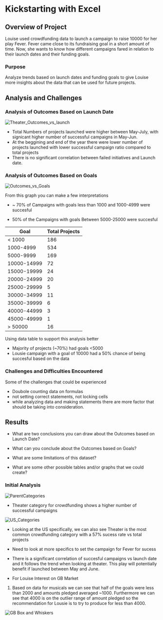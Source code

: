 # Kickstarting with Excel

## Overview of Project
Louise used crowdfunding data to launch a campaign to raise 10000 for her play Fever. 
Fever came close to its fundraising goal in a short amount of time. Now, she wants to know how different campaigns fared in relation to their launch dates and their funding goals.

### Purpose

Analyze trends  based on launch dates and funding goals to give Louise more insights about the data that can be used for future projects.


## Analysis and Challenges

### Analysis of Outcomes Based on Launch Date

![Theater_Outcomes_vs_launch](https://user-images.githubusercontent.com/102937320/162600229-1e854514-0660-44a1-baa5-5bf02ecf98d5.png)

* Total Numbers of projects launched were higher between May-July, with signicant higher number of successful campaigns in May-Jun. 
* At the beggining and end of the year there were lower number of projects launched with lower successful campaign ratio compared to total projects 
* There is no significant correlation between failed initiatives and Launch date. 


### Analysis of Outcomes Based on Goals


![Outcomes_vs_Goals](https://user-images.githubusercontent.com/102937320/162600238-c1a91eef-afc7-4900-ac77-f25b7f3c266f.png)

From this graph you can make a few interpretations 

* ~ 70% of Campaigns with goals less than 1000 and 1000-4999 were succesful 

* 50% of the Campaigns with goals Between 5000-25000 were succesful

| Goal        | Total Projects |
|-------------|----------------|
| < 1000      | 186            |
| 1000-4999   | 534            |
| 5000-9999   | 169            |
| 10000-14999 | 72             |
| 15000-19999 | 24             |
| 20000-24999 | 20             |
| 25000-29999 | 5              |
| 30000-34999 | 11             |
| 35000-39999 | 6              |
| 40000-44999 | 3              |
| 45000-49999 | 1              |
| > 50000     | 16             |

Using data table to support this analysis better
* Majority of projects (~70%) had goals <5000
* Lousie campaign with a  goal of 10000 had a 50% chance of being succesful based on the data

### Challenges and Difficulties Encountered

Some of the challenges that could be experienced
- Doubole counting data on formulas 
- not setting correct statements, not locking cells 
- while analyzing data and making statements there are more factor that should be taking into consideration. 

## Results

- What are two conclusions you can draw about the Outcomes based on Launch Date?

- What can you conclude about the Outcomes based on Goals?

- What are some limitations of this dataset?

- What are some other possible tables and/or graphs that we could create?



### Initial Analysis




![ParentCategories](https://user-images.githubusercontent.com/102937320/162594175-5971f464-bb83-4ddb-9413-de5f3c69edcc.png)

* Theater category for crowdfunding shows a higher number of successful campaigns 

![US_Categories](https://user-images.githubusercontent.com/102937320/162594174-6d96d00a-2aa3-47cf-b929-559744dec061.jpg)


* Looking at the US specifically, we can also see Theater is the most common crowdfunding category with a 57% sucess rate vs total projects
* Need to look at more specifics to set the campaign for Fever for sucess 

* There is a significant correlation of succesful  campaigns vs launch date and it follows the trend when looking at theater. This play will potentially benefit if launched between May and June. 


* For Louise Interest on GB Market
1. Based on data for musicals we can see that half of the goals were less than 2000 and amounts pledged averaged ~1000. Furthermore we can see that 4000 is on the outlier range of amount pledged so the recommendation for Lousie is to try to produce for less than 4000.

![GB Box and Whiskers](https://user-images.githubusercontent.com/102937320/162594147-92c7dda5-b609-4d3d-90ea-e5f06f6fabb5.png)
